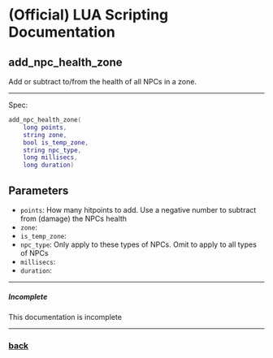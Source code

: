 
# (Official) LUA Scripting Documentation

## add_npc_health_zone

Add or subtract to/from the health of all NPCs in a zone.

___

Spec:

```lua
add_npc_health_zone(
	long points,
	string zone,
	bool is_temp_zone,
	string npc_type,
	long millisecs,
	long duration)
```

## Parameters

- `points`: How many hitpoints to add. Use a negative number to subtract from (damage) the NPCs health
- `zone`: 
- `is_temp_zone`: 
- `npc_type`: Only apply to these types of NPCs. Omit to apply to all types of NPCs
- `millisecs`: 
- `duration`: 

___

##### Incomplete

This documentation is incomplete

___

### [back](../npcs)
